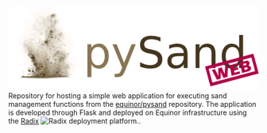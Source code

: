 ![pySand Web](/pysand_web/static/logo_large.png)<br>
Repository for hosting a simple web application for executing sand management functions from the [equinor/pysand](https://github.com/equinor/pysand) repository. The application is developed through Flask and deployed on Equinor infrastructure using the [Radix](https://www.radix.equinor.com/) 
<img src="https://www.radix.equinor.com/images/logo.svg" alt="Radix" width="20"/> deployment platform..
